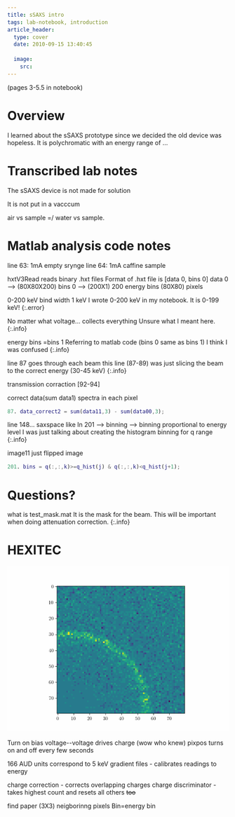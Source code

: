 ```yaml
---
title: sSAXS intro 
tags: lab-notebook, introduction
article_header:
  type: cover
  date: 2010-09-15 13:40:45

  image:
    src: 
---
```

(pages 3-5.5 in notebook)
# Overview 
I learned about the sSAXS prototype since we decided the old device was hopeless. It is polychromatic with an energy range of ... 


# Transcribed lab notes


The sSAXS device is not made for solution 

It is not put in a vacccum 

air vs sample =/ water vs sample. 

# Matlab analysis code notes
line 63: 1mA empty srynge 
line 64: 1mA caffine sample 

hxtV3Read reads binary .hxt files 
Format of .hxt file is 
[data 0, bins 0] 
data 0 --> (80X80X200)
bins 0 --> (200X1)
200 energy bins (80X80) pixels

0-200 keV bind width 1 keV
I wrote 0-200 keV in my notebook. It is 0-199 keV!
{:.error}

No matter what voltage... collects everything
Unsure what I meant here.
{:.info}

energy bins =bins 1
Referring to matlab code (bins 0 same as bins 1) I think I was confused 
{:.info}

line 87 goes through each beam 
this line (87-89) was just slicing the beam to the correct energy (30-45 keV)
{:.info}

transmission corraction [92-94]

correct data(sum data1)
spectra in each pixel 

```Matlab
87. data_correct2 = sum(data11,3) - sum(data00,3); 
```
line 148... saxspace like
In 201 --> binning --> binning proportional to energy level
I was just talking about creating the histogram binning for q range 
{:.info}

image11 just flipped image 

```Matlab
201. bins = q(:,:,k)>=q_hist(j) & q(:,:,k)<q_hist(j+1);

```

# Questions?
what is test_mask.mat 
It is the mask for the beam. This will be important when doing attenuation correction.
{:.info}

# HEXITEC

![Alt Text](files/caffeinez.gif)



Turn on bias voltage--voltage drives charge (wow who knew) pixpos
turns on and off every few seconds 

166 AUD units correspond to 5 keV
gradient files - calibrates readings to energy

charge correction - corrects overlapping charges 
charge discriminator - takes highest count and resets all others ~~too~~

find paper (3X3) neigborinng pixels 
Bin=energy bin 
 

